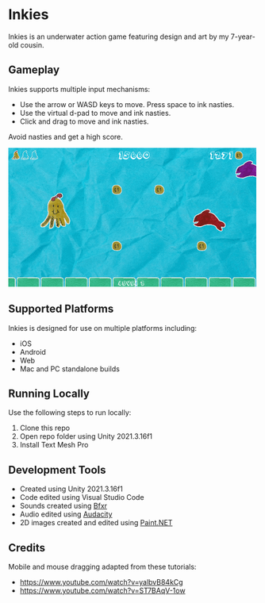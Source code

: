 # Inkies
Inkies is an underwater action game featuring design and art by my 7-year-old cousin.

## Gameplay
Inkies supports multiple input mechanisms:
- Use the arrow or WASD keys to move. Press space to ink nasties.
- Use the virtual d-pad to move and ink nasties.
- Click and drag to move and ink nasties.

Avoid nasties and get a high score.

![Inkies gameplay](https://github.com/mklewandowski/inkies/blob/main/Assets/Images/inkies-gameplay.gif?raw=true)

## Supported Platforms
Inkies is designed for use on multiple platforms including:
- iOS
- Android
- Web
- Mac and PC standalone builds

## Running Locally
Use the following steps to run locally:
1. Clone this repo
2. Open repo folder using Unity 2021.3.16f1
3. Install Text Mesh Pro

## Development Tools
- Created using Unity 2021.3.16f1
- Code edited using Visual Studio Code
- Sounds created using [Bfxr](https://www.bfxr.net/)
- Audio edited using [Audacity](https://www.audacityteam.org/)
- 2D images created and edited using [Paint.NET](https://www.getpaint.net/)

## Credits
Mobile and mouse dragging adapted from these tutorials:
- https://www.youtube.com/watch?v=yalbvB84kCg
- https://www.youtube.com/watch?v=ST7BAqV-1ow